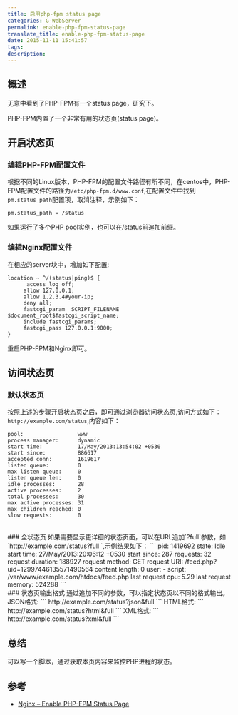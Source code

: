 ```yaml
---
title: 启用php-fpm status page
categories: G-WebServer
permalink: enable-php-fpm-status-page
translate_title: enable-php-fpm-status-page
date: 2015-11-11 15:41:57
tags:
description:
---
```

## 概述
无意中看到了PHP-FPM有一个status page，研究下。  

PHP-FPM内置了一个非常有用的状态页(status page)。  

## 开启状态页
### 编辑PHP-FPM配置文件
根据不同的Linux版本，PHP-FPM的配置文件路径有所不同，在centos中，PHP-FPM配置文件的路径为`/etc/php-fpm.d/www.conf`,在配置文件中找到`pm.status_path`配置项，取消注释，示例如下：
```
pm.status_path = /status
```
如果运行了多个PHP pool实例，也可以在/status前追加前缀。
<br />
### 编辑Nginx配置文件
在相应的server块中，增加如下配置:
```
location ~ ^/(status|ping)$ {
	  access_log off;
     allow 127.0.0.1;
     allow 1.2.3.4#your-ip;
     deny all;
     fastcgi_param  SCRIPT_FILENAME  $document_root$fastcgi_script_name;
     include fastcgi_params;
     fastcgi_pass 127.0.0.1:9000;
}
```
重启PHP-FPM和Nginx即可。

## 访问状态页
### 默认状态页
按照上述的步骤开启状态页之后，即可通过浏览器访问状态页,访问方式如下：`http://example.com/status`,内容如下：
```
pool:                 www
process manager:      dynamic
start time:           17/May/2013:13:54:02 +0530
start since:          886617
accepted conn:        1619617
listen queue:         0
max listen queue:     0
listen queue len:     0
idle processes:       28
active processes:     2
total processes:      30
max active processes: 31
max children reached: 0
slow requests:        0
```
<br />
### 全状态页
如果需要显示更详细的状态页面，可以在URL追加`?full`参数，如`http://example.com/status?full `,示例结果如下：
```
pid:                  1419692
state:                Idle
start time:           27/May/2013:20:06:12 +0530
start since:          287
requests:             32
request duration:     188927
request method:       GET
request URI:          /feed.php?uid=12997446135571490564
content length:       0
user:                 -
script:               /var/www/example.com/htdocs/feed.php
last request cpu:     5.29
last request memory:  524288
```
<br />
### 状态页输出格式
通过追加不同的参数，可以指定状态页以不同的格式输出。  
JSON格式:
```
http://example.com/status?json&full
```
HTML格式:
```
http://example.com/status?html&full
```
XML格式:
```
http://example.com/status?xml&full
```

## 总结
可以写一个脚本，通过获取本页内容来监控PHP进程的状态。

## 参考
* [Nginx – Enable PHP-FPM Status Page](https://rtcamp.com/tutorials/php/fpm-status-page/)